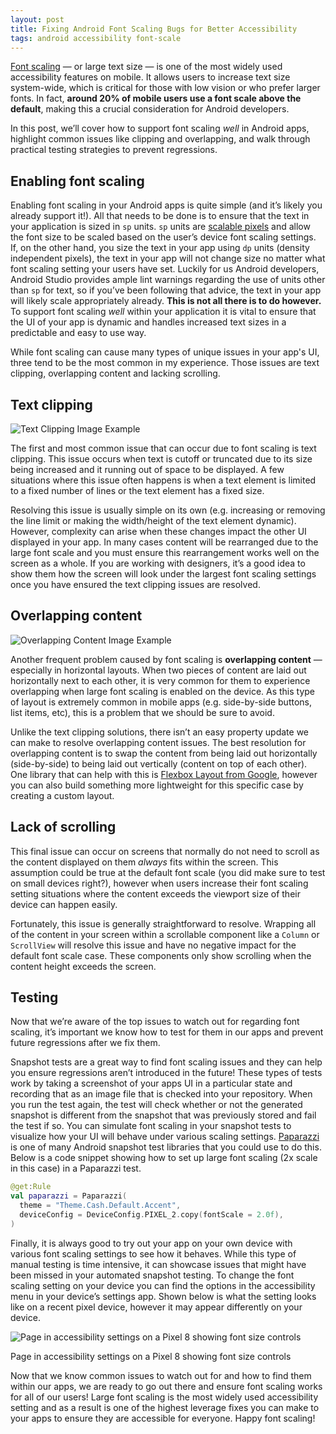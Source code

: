 ```yaml
---
layout: post
title: Fixing Android Font Scaling Bugs for Better Accessibility
tags: android accessibility font-scale
---
```


[Font scaling](https://support.google.com/accessibility/android/answer/12159181?hl=en) — or large text size — is one of the most widely used accessibility features on mobile. It allows users to increase text size system-wide, which is critical for those with low vision or who prefer larger fonts. In fact, **around 20% of mobile users use a font scale above the default**, making this a crucial consideration for Android developers.

In this post, we’ll cover how to support font scaling *well* in Android apps, highlight common issues like clipping and overlapping, and walk through practical testing strategies to prevent regressions.

## Enabling font scaling

Enabling font scaling in your Android apps is quite simple (and it’s likely you already support it!). All that needs to be done is to ensure that the text in your application is sized in `sp` units. `sp` units are [scalable pixels](https://developer.android.com/design/ui/mobile/guides/layout-and-content/grids-and-units#takeaways) and allow the font size to be scaled based on the user’s device font scaling settings. If, on the other hand, you size the text in your app using `dp` units (density independent pixels), the text in your app will not change size no matter what font scaling setting your users have set. Luckily for us Android developers, Android Studio provides ample lint warnings regarding the use of units other than `sp` for text, so if you’ve been following that advice, the text in your app will likely scale appropriately already. **This is not all there is to do however.** To support font scaling *well* within your application it is vital to ensure that the UI of your app is dynamic and handles increased text sizes in a predictable and easy to use way.

While font scaling can cause many types of unique issues in your app's UI, three tend to be the most common in my experience. Those issues are text clipping, overlapping content and lacking scrolling.

## Text clipping

![Text Clipping Image Example](images/text_clipping.png)

The first and most common issue that can occur due to font scaling is text clipping. This issue occurs when text is cutoff or truncated due to its size being increased and it running out of space to be displayed. A few situations where this issue often happens is when a text element is limited to a fixed number of lines or the text element has a fixed size.

Resolving this issue is usually simple on its own (e.g. increasing or removing the line limit or making the width/height of the text element dynamic). However, complexity can arise when these changes impact the other UI displayed in your app. In many cases content will be rearranged due to the large font scale and you must ensure this rearrangement works well on the screen as a whole. If you are working with designers, it’s a good idea to show them how the screen will look under the largest font scaling settings once you have ensured the text clipping issues are resolved.

## Overlapping content

![Overlapping Content Image Example](images/overlapping_content.png)

Another frequent problem caused by font scaling is **overlapping content** — especially in horizontal layouts. When two pieces of content are laid out horizontally next to each other, it is very common for them to experience overlapping when large font scaling is enabled on the device. As this type of layout is extremely common in mobile apps (e.g. side-by-side buttons, list items, etc), this is a problem that we should be sure to avoid.

Unlike the text clipping solutions, there isn’t an easy property update we can make to resolve overlapping content issues. The best resolution for overlapping content is to swap the content from being laid out horizontally (side-by-side) to being laid out vertically (content on top of each other). One library that can help with this is [Flexbox Layout from Google](https://github.com/google/flexbox-layout), however you can also build something more lightweight for this specific case by creating a custom layout.

## Lack of scrolling

This final issue can occur on screens that normally do not need to scroll as the content displayed on them *always* fits within the screen. This assumption could be true at the default font scale (you did make sure to test on small devices right?), however when users increase their font scaling setting situations where the content exceeds the viewport size of their device can happen easily. 

Fortunately, this issue is generally straightforward to resolve. Wrapping all of the content in your screen within a scrollable component like a `Column` or `ScrollView` will resolve this issue and have no negative impact for the default font scale case. These components only show scrolling when the content height exceeds the screen.

## Testing

Now that we’re aware of the top issues to watch out for regarding font scaling, it’s important we know how to test for them in our apps and prevent future regressions after we fix them.

Snapshot tests are a great way to find font scaling issues and they can help you ensure regressions aren’t introduced in the future! These types of tests work by taking a screenshot of your apps UI in a particular state and recording that as an image file that is checked into your repository. When you run the test again, the test will check whether or not the generated snapshot is different from the snapshot that was previously stored and fail the test if so. You can simulate font scaling in your snapshot tests to visualize how your UI will behave under various scaling settings. [Paparazzi](https://github.com/cashapp/paparazzi) is one of many Android snapshot test libraries that you could use to do this. Below is a code snippet showing how to set up large font scaling (2x scale in this case) in a Paparazzi test. 

```kotlin
@get:Rule
val paparazzi = Paparazzi(
  theme = "Theme.Cash.Default.Accent",
  deviceConfig = DeviceConfig.PIXEL_2.copy(fontScale = 2.0f),
)
```

Finally, it is always good to try out your app on your own device with various font scaling settings to see how it behaves. While this type of manual testing is time intensive, it can showcase issues that might have been missed in your automated snapshot testing. To change the font scaling setting on your device you can find the options in the accessibility menu in your device’s settings app. Shown below is what the setting looks like on a recent pixel device, however it may appear differently on your device. 

![Page in accessibility settings on a Pixel 8 showing font size controls](images/font_scale_settings_page.png)

Page in accessibility settings on a Pixel 8 showing font size controls

Now that we know common issues to watch out for and how to find them within our apps, we are ready to go out there and ensure font scaling works for all of our users! Large font scaling is the most widely used accessibility setting and as a result is one of the highest leverage fixes you can make to your apps to ensure they are accessible for everyone. Happy font scaling!